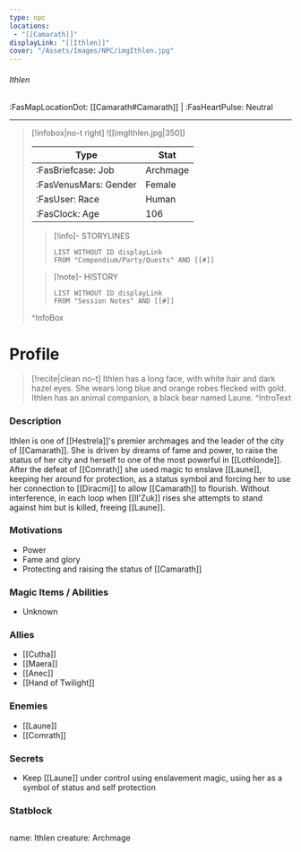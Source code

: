```yaml
---
type: npc
locations:
 - "[[Camarath]]"
displayLink: "[[Ithlen]]"
cover: "/Assets/Images/NPC/imgIthlen.jpg"
---
```

###### Ithlen
<span class="sub2">:FasMapLocationDot: [[Camarath#Camarath]] | :FasHeartPulse: Neutral </span>
___

> [!infobox|no-t right]
> ![[imgIthlen.jpg|350]]
>
> | Type | Stat |
> | ---- | ---- |
> | :FasBriefcase: Job |  Archmage |
> | :FasVenusMars: Gender | Female |
> | :FasUser: Race | Human |
> | :FasClock: Age | 106 |
>
>> [!info]- STORYLINES
>>```dataview
>>LIST WITHOUT ID displayLink
>>FROM "Compendium/Party/Quests" AND [[#]]
>
>>[!note]- HISTORY
>>```dataview
>>LIST WITHOUT ID displayLink
>>FROM "Session Notes" AND [[#]]
>
>^InfoBox

# Profile

> [!recite|clean no-t]
>	Ithlen has a long face, with white hair and dark hazel eyes. She wears long blue and orange robes flecked with gold. Ithlen has an animal companion, a black bear named Laune.
>^IntroText

### Description
Ithlen is one of [[Hestrela]]'s premier archmages and the leader of the city of [[Camarath]]. She is driven by dreams of fame and power, to raise the status of her city and herself to one of the most powerful in [[Lothlonde]]. After the defeat of [[Comrath]] she used magic to enslave [[Laune]], keeping her around for protection, as a status symbol and forcing her to use her connection to [[Diracmi]] to allow [[Camarath]] to flourish. Without interference, in each loop when [[Il'Zuk]] rises she attempts to stand against him but is killed, freeing [[Laune]].

### Motivations
- Power
- Fame and glory
- Protecting and raising the status of [[Camarath]]

### Magic Items / Abilities
- Unknown
 
### Allies
- [[Cutha]]
- [[Maera]]
- [[Anec]]
- [[Hand of Twilight]]

### Enemies
- [[Laune]]
- [[Comrath]]

### Secrets
- Keep [[Laune]] under control using enslavement magic, using her as a symbol of status and self protection

### Statblock
>```statblock
name: Ithlen
creature: Archmage